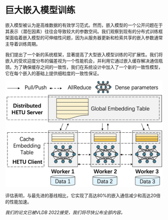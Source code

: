 巨大嵌入模型训练
=============================

嵌入模型被认为是高维数据的有效学习范式。然而，嵌入模型的一个公开问题在于其表示（潜在因素）往往会导致较大的参数空间。我们观察到现有的分布式训练框架面临着嵌入模型的可伸缩性问题，因为从服务器更新和检索共享的嵌入参数通常主导着训练周期。

我们提出了一个新的系统框架，显著提高了大型嵌入模型训练的可扩展性。我们将嵌入的受欢迎度分布的偏差视为一个性能机会，并利用它通过嵌入缓存解决通信瓶颈。为了确保缓存之间的一致性，我们在系统设计中加入了一个新的一致性模型，它在每个嵌入的基础上提供细粒度的一致性保证。

![](hugeemb.jpg)

[comment]: # (与之前只允许过时读操作的工作相比，我们的系统还将过时用于写操作。对六项代表性任务的评估表明，与最先进的基线相比，它实现了高达88%的嵌入通信减少和高达20.68倍的性能加速。)



评估表明，与最先进的基线相比，它实现了高达80%的嵌入通信减少和高达20倍的性能加速。

<div class="warning">
<em>我们的论文已被VLDB 2022接受，我们将尽快公布全部内容。</em>
</div>
